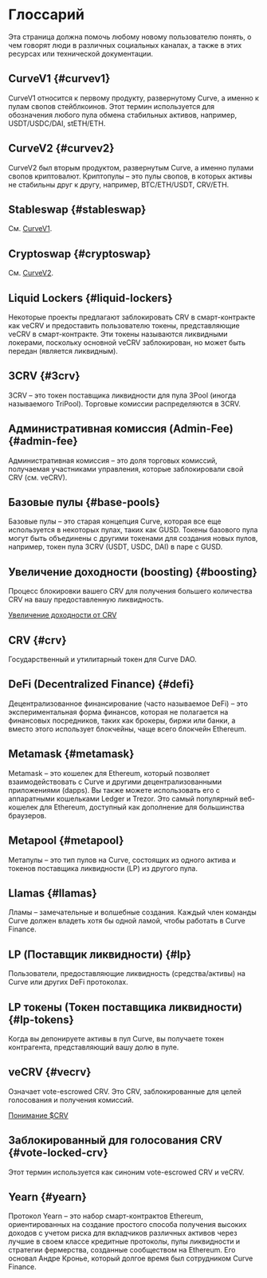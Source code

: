 <h1>Глоссарий</h1>

Эта страница должна помочь любому новому пользователю понять, о чем говорят люди в различных социальных каналах, а также в этих ресурсах или технической документации.

## **CurveV1** {#curvev1}

CurveV1 относится к первому продукту, развернутому Curve, а именно к пулам свопов стейблкоинов. Этот термин используется для обозначения любого пула обмена стабильных активов, например, USDT/USDC/DAI, stETH/ETH.

## **CurveV2** {#curvev2}

CurveV2 был вторым продуктом, развернутым Curve, а именно пулами свопов криптовалют. Криптопулы – это пулы свопов, в которых активы не стабильны друг к другу, например, BTC/ETH/USDT, CRV/ETH.

## **Stableswap** {#stableswap}

См. [CurveV1](#curvev1).

## **Cryptoswap** {#cryptoswap}

См. [CurveV2](#curvev2).

## **Liquid Lockers** {#liquid-lockers}

Некоторые проекты предлагают заблокировать CRV в смарт-контракте как veCRV и предоставить пользователю токены, представляющие veCRV в смарт-контракте. Эти токены называются ликвидными локерами, поскольку основной veCRV заблокирован, но может быть передан (является ликвидным).

## **3CRV** {#3crv}

3CRV – это токен поставщика ликвидности для пула 3Pool (иногда называемого TriPool). Торговые комиссии распределяются в 3CRV.

## **Административная комиссия (Admin-Fee)** {#admin-fee}

Административная комиссия – это доля торговых комиссий, получаемая участниками управления, которые заблокировали свой CRV (см. veCRV).

## **Базовые пулы** {#base-pools}

Базовые пулы – это старая концепция Curve, которая все еще используется в некоторых пулах, таких как GUSD. Токены базового пула могут быть объединены с другими токенами для создания новых пулов, например, токен пула 3CRV (USDT, USDC, DAI) в паре с GUSD.

## **Увеличение доходности (boosting)** {#boosting}

Процесс блокировки вашего CRV для получения большего количества CRV на вашу предоставленную ликвидность.

[Увеличение доходности от CRV](../reward-gauges/boosting-your-crv-rewards.md)

## **CRV** {#crv}

Государственный и утилитарный токен для Curve DAO.

## **DeFi (Decentralized Finance)** {#defi}

Децентрализованное финансирование (часто называемое DeFi) – это экспериментальная форма финансов, которая не полагается на финансовых посредников, таких как брокеры, биржи или банки, а вместо этого использует блокчейны, чаще всего блокчейн Ethereum.

## **Metamask** {#metamask}

Metamask – это кошелек для Ethereum, который позволяет взаимодействовать с Curve и другими децентрализованными приложениями (dapps). Вы также можете использовать его с аппаратными кошельками Ledger и Trezor. Это самый популярный веб-кошелек для Ethereum, доступный как дополнение для большинства браузеров.

## **Metapool** {#metapool}

Метапулы – это тип пулов на Curve, состоящих из одного актива и токенов поставщика ликвидности (LP) из другого пула.

## **Llamas** {#llamas}

Лламы – замечательные и волшебные создания. Каждый член команды Curve должен владеть хотя бы одной ламой, чтобы работать в Curve Finance.

## **LP (Поставщик ликвидности)** {#lp}

Пользователи, предоставляющие ликвидность (средства/активы) на Curve или других DeFi протоколах.

## **LP токены (Токен поставщика ликвидности)** {#lp-tokens}

Когда вы депонируете активы в пул Curve, вы получаете токен контрагента, представляющий вашу долю в пуле.

## **veCRV** {#vecrv}

Означает vote-escrowed CRV. Это CRV, заблокированные для целей голосования и получения комиссий.

[Понимание $CRV](../crv-token/overview.md)

## **Заблокированный для голосования CRV** {#vote-locked-crv}

Этот термин используется как синоним vote-escrowed CRV и veCRV.

## **Yearn** {#yearn}

Протокол Yearn – это набор смарт-контрактов Ethereum, ориентированных на создание простого способа получения высоких доходов с учетом риска для вкладчиков различных активов через лучшие в своем классе кредитные протоколы, пулы ликвидности и стратегии фермерства, созданные сообществом на Ethereum. Его основал Андре Кронье, который долгое время был сотрудником Curve Finance.
